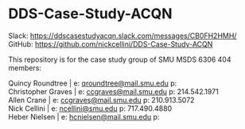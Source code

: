 # DDS-Case-Study-ACQN  

Slack:    https://ddscasestudyacqn.slack.com/messages/CB0FH2HMH/  
GitHub:   https://github.com/nickcellini/DDS-Case-Study-ACQN  
 
This repository is for the case study group of SMU MSDS 6306 404 members:  

Quincy Roundtree                | e: qroundtree@mail.smu.edu  p:   
Christopher Graves              | e: ccgraves@mail.smu.edu    p: 214.542.1971  
Allen Crane                     | e: ccgraves@mail.smu.edu    p: 210.913.5072  
Nick Cellini                    | e: ncellini@smu.edu         p: 717.490.4880   
Heber Nielsen                   | e: hcnielsen@mail.smu.edu   p:  
